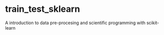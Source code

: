 # train_test_sklearn
A introduction to data pre-procesing and scientific programming with scikit-learn
